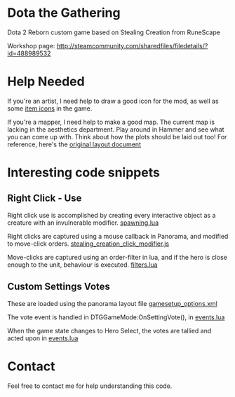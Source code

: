 # Dota the Gathering
Dota 2 Reborn custom game based on Stealing Creation from RuneScape

Workshop page: http://steamcommunity.com/sharedfiles/filedetails/?id=488989532

# Help Needed
If you're an artist, I need help to draw a good icon for the mod, as well as some [item icons](https://github.com/Wigguno/DotaTheGathering/tree/master/content/dota_addons/dota_the_gathering/panorama/images/items) in the game.

If you're a mapper, I need help to make a good map. The current map is lacking in the aesthetics department. Play around in Hammer and see what you can come up with. Think about how the plots should be laid out too! For reference, here's the [original layout document](http://i.imgur.com/sSdTODX.png)


# Interesting code snippets
## Right Click - Use
Right click use is accomplished by creating every interactive object as a creature with an invulnerable modifier. [spawning.lua](https://github.com/Wigguno/DotaTheGathering/blob/master/game/dota_addons/dota_the_gathering/scripts/vscripts/spawning.lua)  

Right clicks are captured using a mouse callback in Panorama, and modified to move-click orders. [stealing_creation_click_modifier.js](https://github.com/Wigguno/DotaTheGathering/blob/master/content/dota_addons/dota_the_gathering/panorama/scripts/custom_game/stealing_creation_click_modifier.js)  

Move-clicks are captured using an order-filter in lua, and if the hero is close enough to the unit, behaviour is executed. [filters.lua](https://github.com/Wigguno/DotaTheGathering/blob/master/game/dota_addons/dota_the_gathering/scripts/vscripts/filters.lua)  

## Custom Settings Votes
These are loaded using the panorama layout file [gamesetup_options.xml](https://github.com/Wigguno/DotaTheGathering/blob/master/content/dota_addons/dota_the_gathering/panorama/layout/custom_game/gamesetup_options.xml)  

The vote event is handled in DTGGameMode:OnSettingVote(), in [events.lua](https://github.com/Wigguno/DotaTheGathering/blob/master/game/dota_addons/dota_the_gathering/scripts/vscripts/events.lua)  

When the game state changes to Hero Select, the votes are tallied and acted upon in [events.lua](https://github.com/Wigguno/DotaTheGathering/blob/master/game/dota_addons/dota_the_gathering/scripts/vscripts/events.lua)  

# Contact
Feel free to contact me for help understanding this code. 